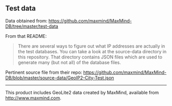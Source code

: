 ## Test data

Data obtained from:
https://github.com/maxmind/MaxMind-DB/tree/master/test-data

From that README:

> There are several ways to figure out what IP addresses are actually in the test
databases. You can take a look at the source-data directory in this repository.
That directory contains JSON files which are used to generate many (but not all)
of the database files.

Pertinent source file from their repo:
https://github.com/maxmind/MaxMind-DB/blob/master/source-data/GeoIP2-City-Test.json


----------------------------------------------------------------------
This product includes GeoLite2 data created by MaxMind, available from
<a href="http://www.maxmind.com">http://www.maxmind.com</a>.